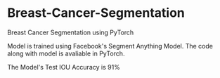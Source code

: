 # Breast-Cancer-Segmentation
Breast Cancer Segmentation using PyTorch

Model is trained using Facebook's Segment Anything Model. The code along with model is avaliable in PyTorch.

The Model's Test IOU Accuracy is 91%
